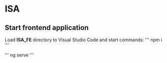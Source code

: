 # ISA

## Start frontend application
Load **ISA_FE** directory to Visual Studio Code and start commands:
'''
npm i
'''

'''
ng serve
'''

